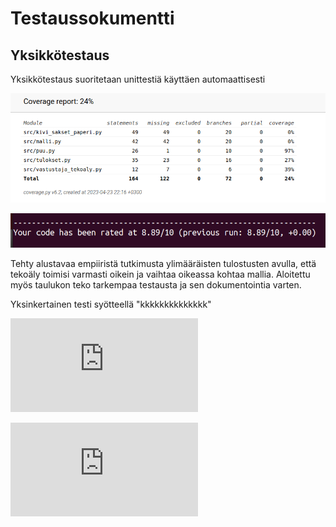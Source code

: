 # Testaussokumentti

## Yksikkötestaus
Yksikkötestaus suoritetaan unittestiä käyttäen automaattisesti

![coverage report](https://github.com/KilpiV/TiraLabra2023/blob/main/Dokumentaatio/Screenshot%20from%202023-04-23%2023-39-31.png)

![pylint](https://github.com/KilpiV/TiraLabra2023/blob/main/Dokumentaatio/Screenshot%20from%202023-04-23%2023-57-56.png)

Tehty alustavaa empiiristä tutkimusta ylimääräisten tulostusten avulla, että tekoäly toimisi varmasti oikein ja vaihtaa oikeassa kohtaa mallia. Aloitettu myös taulukon teko tarkempaa testausta ja sen dokumentointia varten.

Yksinkertainen testi syötteellä "kkkkkkkkkkkkkk"

![testiaineisto taulukko](https://github.com/KilpiV/TiraLabra2023/blob/main/Dokumentaatio/KSP-testi-k-t.pdf)

![testitulostus ohjelmasta](https://github.com/KilpiV/TiraLabra2023/blob/main/Dokumentaatio/testaus_k_t.md)
